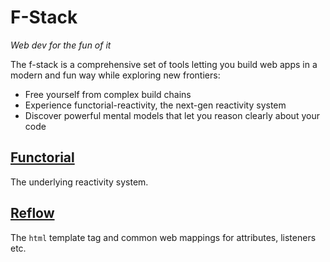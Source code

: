 # F-Stack

_Web dev for the fun of it_

The f-stack is a comprehensive set of tools letting you build web apps in a modern and fun way while exploring new frontiers:

- Free yourself from complex build chains
- Experience functorial-reactivity, the next-gen reactivity system
- Discover powerful mental models that let you reason clearly about your code

## [Functorial](./packages/functorial/README.md)

The underlying reactivity system.

## [Reflow](./packages/reflow/README.md)

The `html` template tag and common web mappings for attributes, listeners etc.
